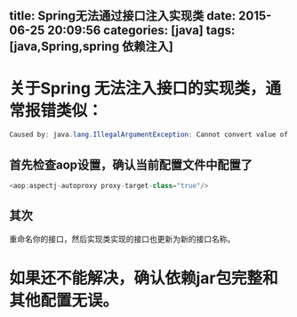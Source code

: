 title: Spring无法通过接口注入实现类
date: 2015-06-25 20:09:56
categories: [java]
tags: [java,Spring,spring 依赖注入]
---

# 关于Spring 无法注入接口的实现类，通常报错类似：
```java
Caused by: java.lang.IllegalArgumentException: Cannot convert value of type [xxxx] to required type [xxxxImpl] for property 'xxxx': no matching editors or conversion strategy found
```

## 首先检查aop设置，确认**当前配置文件中**配置了
```java
<aop:aspectj-autoproxy proxy-target-class="true"/>
```

## 其次
重命名你的接口，然后实现类实现的接口也更新为新的接口名称。

# 如果还不能解决，确认依赖jar包完整和其他配置无误。
